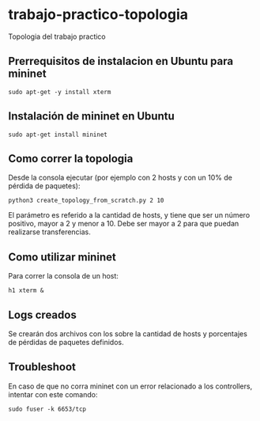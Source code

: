 # trabajo-practico-topologia
Topologia del trabajo practico

## Prerrequisitos de instalacion en Ubuntu para mininet

```
sudo apt-get -y install xterm
```

## Instalación de mininet en Ubuntu

```
sudo apt-get install mininet
```

## Como correr la topologia 

Desde la consola ejecutar (por ejemplo con 2 hosts y con un 10% de pérdida de paquetes):

```
python3 create_topology_from_scratch.py 2 10
```

El parámetro es referido a la cantidad de hosts, y tiene que ser un número positivo, mayor a 2 y menor a 10. Debe ser mayor a 2 para que puedan realizarse transferencias.

## Como utilizar mininet

Para correr la consola de un host:

```
h1 xterm &
```

## Logs creados

Se crearán dos archivos con los sobre la cantidad de hosts y porcentajes de pérdidas de paquetes definidos.

## Troubleshoot

En caso de que no corra mininet con un error relacionado a los controllers, intentar con este comando:

```
sudo fuser -k 6653/tcp
```
